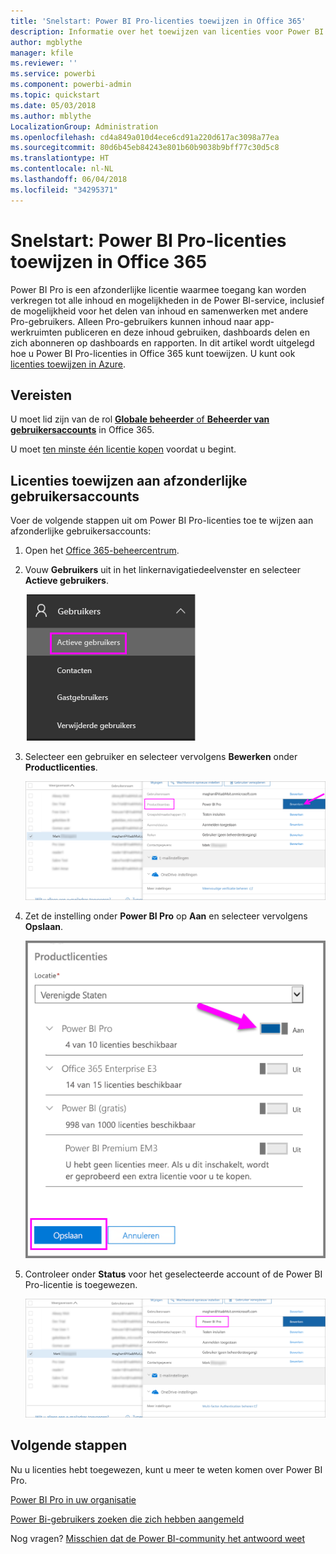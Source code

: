 ```yaml
---
title: 'Snelstart: Power BI Pro-licenties toewijzen in Office 365'
description: Informatie over het toewijzen van licenties voor Power BI Pro, zodat uw gebruikers toegang hebben tot alle inhoud en mogelijkheden in de Power BI-service.
author: mgblythe
manager: kfile
ms.reviewer: ''
ms.service: powerbi
ms.component: powerbi-admin
ms.topic: quickstart
ms.date: 05/03/2018
ms.author: mblythe
LocalizationGroup: Administration
ms.openlocfilehash: cd4a849a010d4ece6cd91a220d617ac3098a77ea
ms.sourcegitcommit: 80d6b45eb84243e801b60b9038b9bff77c30d5c8
ms.translationtype: HT
ms.contentlocale: nl-NL
ms.lasthandoff: 06/04/2018
ms.locfileid: "34295371"
---
```

# <a name="quickstart-assign-power-bi-pro-licenses-in-office-365"></a>Snelstart: Power BI Pro-licenties toewijzen in Office 365

Power BI Pro is een afzonderlijke licentie waarmee toegang kan worden verkregen tot alle inhoud en mogelijkheden in de Power BI-service, inclusief de mogelijkheid voor het delen van inhoud en samenwerken met andere Pro-gebruikers. Alleen Pro-gebruikers kunnen inhoud naar app-werkruimten publiceren en deze inhoud gebruiken, dashboards delen en zich abonneren op dashboards en rapporten. In dit artikel wordt uitgelegd hoe u Power BI Pro-licenties in Office 365 kunt toewijzen. U kunt ook [licenties toewijzen in Azure](service-admin-assigning-power-bi-pro-licenses-azure.md).


## <a name="prerequisites"></a>Vereisten

U moet lid zijn van de rol [**Globale beheerder** of **Beheerder van gebruikersaccounts**](https://support.office.com/article/about-office-365-admin-roles-da585eea-f576-4f55-a1e0-87090b6aaa9d?ui=en-US&rs=en-US&ad=US) in Office 365.

U moet [ten minste één licentie kopen](service-admin-purchasing-power-bi-pro.md) voordat u begint.



## <a name="assign-licenses-to-individual-user-accounts"></a>Licenties toewijzen aan afzonderlijke gebruikersaccounts

Voer de volgende stappen uit om Power BI Pro-licenties toe te wijzen aan afzonderlijke gebruikersaccounts:

1. Open het [Office 365-beheercentrum](https://portal.office.com/adminportal/home#/homepage).

2. Vouw **Gebruikers** uit in het linkernavigatiedeelvenster en selecteer **Actieve gebruikers**.

    ![Actieve gebruikers](media/service-admin-assigning-power-bi-pro-licenses/service-assigning-power-bi-pro-licenses-05.png)

3. Selecteer een gebruiker en selecteer vervolgens **Bewerken** onder **Productlicenties**.

    ![Productlicenties bewerken](media/service-admin-assigning-power-bi-pro-licenses/service-assigning-power-bi-pro-licenses-06.png)

4. Zet de instelling onder **Power BI Pro** op **Aan** en selecteer vervolgens **Opslaan**.

    ![Productlicenties op Aan](media/service-admin-assigning-power-bi-pro-licenses/service-assigning-power-bi-pro-licenses-07.png)

5. Controleer onder **Status** voor het geselecteerde account of de Power BI Pro-licentie is toegewezen.

    ![Licentiestatus controleren](media/service-admin-assigning-power-bi-pro-licenses/service-assigning-power-bi-pro-licenses-08.png)



## <a name="next-steps"></a>Volgende stappen

Nu u licenties hebt toegewezen, kunt u meer te weten komen over Power BI Pro.

[Power BI Pro in uw organisatie](service-admin-power-bi-pro-in-your-organization.md)

[Power Bi-gebruikers zoeken die zich hebben aangemeld](service-admin-access-usage.md)

Nog vragen? [Misschien dat de Power BI-community het antwoord weet](https://community.powerbi.com/)